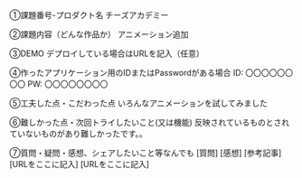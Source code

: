 ①課題番号-プロダクト名
チーズアカデミー

②課題内容（どんな作品か）
アニメーション追加

③DEMO
デプロイしている場合はURLを記入（任意）

④作ったアプリケーション用のIDまたはPasswordがある場合
ID: 〇〇〇〇〇〇〇〇
PW: 〇〇〇〇〇〇〇〇

⑤工夫した点・こだわった点
いろんなアニメーションを試してみました

⑥難しかった点・次回トライしたいこと(又は機能)
反映されているものとされていないものがあり難しかったです。。

⑦質問・疑問・感想、シェアしたいこと等なんでも
[質問]
[感想]
[参考記事]
[URLをここに記入]
[URLをここに記入]
